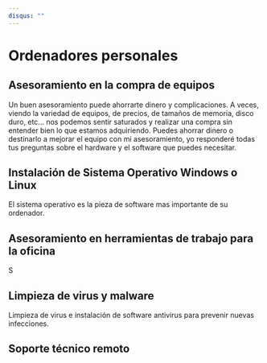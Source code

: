 ```yaml
---
disqus: ""
---
```


# Ordenadores personales

## Asesoramiento en la compra de equipos

Un buen asesoramiento puede ahorrarte dinero y complicaciones. A veces, viendo la variedad de equipos, de precios, de tamaños de memoria, disco duro, etc... nos podemos sentir saturados y realizar una compra sin entender bien lo que estamos adquiriendo. Puedes ahorrar dinero o destinarlo a mejorar el equipo con mi asesoramiento, yo responderé todas tus preguntas sobre el hardware y el software que puedes necesitar.

## Instalación de Sistema Operativo Windows o Linux
El sistema operativo es la pieza de software mas importante de su ordenador.

## Asesoramiento en herramientas de trabajo para la oficina
S
## Limpieza de virus y malware

Limpieza de virus e instalación de software antivirus para prevenir nuevas infecciones. 

## Soporte técnico remoto
